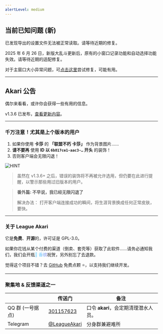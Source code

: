 ```yaml
---
alertLevel: medium
---
```


## 当前已知问题 (新)

已发现导出的设置文件无法被正常读取。请等待近期的修复。

2025 年 6 月 26 日，新版大乱斗更新后，原有的小窗口记录功能和自动选择功能失效。请等待近期的适配修复。

对于主窗口大小异常问题，可[点击这里](akari://renderer-link/evaluate?target=main-window&code=%28%28%29%20%3D%3E%20%7B%0A%20%20const%20w%20%3D%20akariManager.getInstance%28%27window-manager-renderer%27%29.mainWindow%3B%0A%20%20w%3F.unmaximize%28%29%3B%0A%20%20w%3F.setSize%281200%2C%20720%29%3B%0A%7D%29%28%29)尝试修复，可能有用。

---

## Akari 公告

偶尔来看看，或许你会获得一些有用的信息。

v1.3.6 已发布，[查看更新内容](akari://renderer-link/overlays/release-modal)。

---

### 千万注意！尤其是上个版本的用户

1. 如果你使用 **卡莎** 的 **「联盟不朽 卡莎」** 作为背景图片……
2. **请不要再** 使用 **ID 以 `6b817ce1-aac3-…` 开头** 的装饰！
3. 否则客户端会无限闪退！

![HINT](https://cdn.jsdelivr.net/gh/LeagueAkari/LeagueAkari-Config@main/assets/20250614/cbffa9c7-0a4f-4c76-915b-9e2388f557bb.png)

> 虽然在 v1.3.6+ 之后，错误的装饰将不再被允许选用，但仍要在此进行提醒，以警示那些用过旧版本的用户。

> **番外篇: 不早说，我已经无限闪退了**
>
> 解决办法： 打开客户端连接成功的瞬间，将生涯背景换成任何正常皮肤，要快。

---

### **关于 League Akari**

它是**免费**、**开源**的，许可证是 GPL-3.0。

如果你花钱从某个付费的渠道（倒卖、套壳等）获取了此软件……请务必通知我们，我们会开瓶<span class="flow-gradient-text-9e2b3c0b">🥂 香槟</span>祝贺，另外别忘了去退款。

觉得这个项目不错？去 [GitHub](https://github.com/LeagueAkari/LeagueAkari) 免费点颗 ⭐，以支持我们继续开发。

---

### 聚集地 & 反馈渠道之一

|                  | 传送门                                      | 备注                                 |
| ---------------- | ------------------------------------------- | ------------------------------------ |
| QQ 群 (一号据点) | [301157623](https://qm.qq.com/q/F1Xv85etlm) | 口令 **akari**，会定期清理潜水人员。 |
| Telegram         | [@LeagueAkari](https://t.me/leagueakari)    | 分身群兼避难所                       |

<style>
  .flow-gradient-text-9e2b3c0b {
    background-image: linear-gradient(
      90deg,
      #91dcff 0%,
      #91dcff 10%,
      #ff59cb 55%,
      #ffc1eb 100%
    );
    background-size: 400% 100%;
    -webkit-background-clip: text;
    -webkit-text-fill-color: transparent;
    background-clip: text;
    color: transparent;
    animation: gradientMove-9e2b3c0b 8s ease-in-out infinite;
    font-weight: bold;
  }
  @keyframes gradientMove-9e2b3c0b {
    0% {
      background-position: 0% 0;
    }
    50% {
      background-position: 100% 0;
    }
    100% {
      background-position: 0% 0;
    }
  }
</style>
